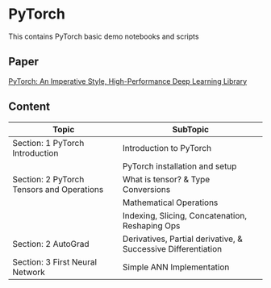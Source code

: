 # PyTorch
This contains PyTorch basic demo notebooks and scripts

## Paper
[PyTorch: An Imperative Style, High-Performance Deep Learning Library](https://arxiv.org/abs/1912.01703)

## Content

|Topic|SubTopic|
|-|-|
|Section: 1 PyTorch Introduction | Introduction to PyTorch |
|| PyTorch installation and setup |
|Section: 2 PyTorch Tensors and Operations | What is tensor? & Type Conversions|
|| Mathematical Operations |
|| Indexing, Slicing, Concatenation, Reshaping Ops |
|Section: 2 AutoGrad | Derivatives, Partial derivative, & Successive Differentiation |
|Section: 3 First Neural Network | Simple ANN Implementation |